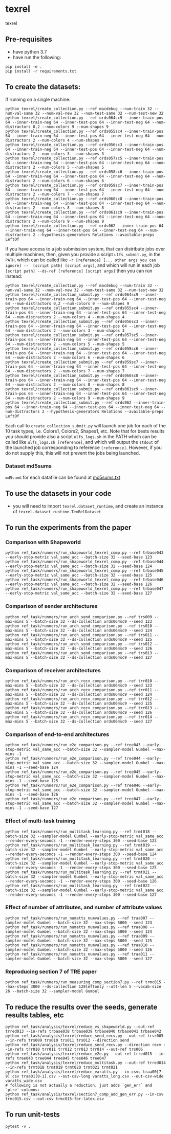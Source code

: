# texrel
texrel

## Pre-requisites

- have python 3.7
- have run the following:
```
pip install -e .
pip install -r requirements.txt
```

## To create the datasets:

If running on a single machine:
```
python texrel/create_collection.py --ref macdebug --num-train 32 --num-val-same 32 --num-val-new 32 --num-test-same 32 --num-test-new 32
python texrel/create_collection.py --ref ords064sc9 --inner-train-pos 64 --inner-train-neg 64 --inner-test-pos 64 --inner-test-neg 64 --num-distractors 0,2 --num-colors 9 --num-shapes 9
python texrel/create_collection.py --ref ords055sc4 --inner-train-pos 64 --inner-train-neg 64 --inner-test-pos 64 --inner-test-neg 64 --num-distractors 2 --num-colors 4 --num-shapes 4
python texrel/create_collection.py --ref ords056sc3 --inner-train-pos 64 --inner-train-neg 64 --inner-test-pos 64 --inner-test-neg 64 --num-distractors 2 --num-colors 3 --num-shapes 3
python texrel/create_collection.py --ref ords057sc5 --inner-train-pos 64 --inner-train-neg 64 --inner-test-pos 64 --inner-test-neg 64 --num-distractors 2 --num-colors 5 --num-shapes 5
python texrel/create_collection.py --ref ords058sc6 --inner-train-pos 64 --inner-train-neg 64 --inner-test-pos 64 --inner-test-neg 64 --num-distractors 2 --num-colors 6 --num-shapes 6
python texrel/create_collection.py --ref ords059sc7 --inner-train-pos 64 --inner-train-neg 64 --inner-test-pos 64 --inner-test-neg 64 --num-distractors 2 --num-colors 7 --num-shapes 7
python texrel/create_collection.py --ref ords060sc8 --inner-train-pos 64 --inner-train-neg 64 --inner-test-pos 64 --inner-test-neg 64 --num-distractors 2 --num-colors 8 --num-shapes 8
python texrel/create_collection.py --ref ords061sc9 --inner-train-pos 64 --inner-train-neg 64 --inner-test-pos 64 --inner-test-neg 64 --num-distractors 2 --num-colors 9 --num-shapes 9
python texrel/create_collection.py --ref ords062 --inner-train-pos 64 --inner-train-neg 64 --inner-test-pos 64 --inner-test-neg 64 --num-distractors 2 --hypothesis-generators Relations --available-preps LeftOf
```

If you have access to a job submission system, that can distribute jobs over multiple machines, then, given you provide a script `ulfs_submit.py`, in the `PATH`, which can be called like `-r [reference] [... other args you can ignore] --  [script path] [script args]`, and which will run in each job `[script path] --ds-ref [reference] [script args]` then you can run instead:

```
python texrel/create_collection.py --ref macdebug --num-train 32 --num-val-same 32 --num-val-new 32 --num-test-same 32 --num-test-new 32
python texrel/create_collection_submit.py --ref ords064sc9 --inner-train-pos 64 --inner-train-neg 64 --inner-test-pos 64 --inner-test-neg 64 --num-distractors 0,2 --num-colors 9 --num-shapes 9
python texrel/create_collection_submit.py --ref ords055sc4 --inner-train-pos 64 --inner-train-neg 64 --inner-test-pos 64 --inner-test-neg 64 --num-distractors 2 --num-colors 4 --num-shapes 4
python texrel/create_collection_submit.py --ref ords056sc3 --inner-train-pos 64 --inner-train-neg 64 --inner-test-pos 64 --inner-test-neg 64 --num-distractors 2 --num-colors 3 --num-shapes 3
python texrel/create_collection_submit.py --ref ords057sc5 --inner-train-pos 64 --inner-train-neg 64 --inner-test-pos 64 --inner-test-neg 64 --num-distractors 2 --num-colors 5 --num-shapes 5
python texrel/create_collection_submit.py --ref ords058sc6 --inner-train-pos 64 --inner-train-neg 64 --inner-test-pos 64 --inner-test-neg 64 --num-distractors 2 --num-colors 6 --num-shapes 6
python texrel/create_collection_submit.py --ref ords059sc7 --inner-train-pos 64 --inner-train-neg 64 --inner-test-pos 64 --inner-test-neg 64 --num-distractors 2 --num-colors 7 --num-shapes 7
python texrel/create_collection_submit.py --ref ords060sc8 --inner-train-pos 64 --inner-train-neg 64 --inner-test-pos 64 --inner-test-neg 64 --num-distractors 2 --num-colors 8 --num-shapes 8
python texrel/create_collection_submit.py --ref ords061sc9 --inner-train-pos 64 --inner-train-neg 64 --inner-test-pos 64 --inner-test-neg 64 --num-distractors 2 --num-colors 9 --num-shapes 9
python texrel/create_collection_submit.py --ref ords062 --inner-train-pos 64 --inner-train-neg 64 --inner-test-pos 64 --inner-test-neg 64 --num-distractors 2 --hypothesis-generators Relations --available-preps LeftOf
```

Each call to `create_collection_submit.py` will launch one job for each of the 10 task types, i.e. Colors1, Colors2, Shapes1, etc. Note that for bests results you should provide also a script `ulfs_logs.sh` in the PATH which can be called like `ulfs_logs.sh [reference]`, and which will output the `stdout` of the launched job corresponding to reference `[reference]`. However, if you do not supply this, this will not prevent the jobs being launched.

### Dataset md5sums

`md5sum`s for each datafile can be found at [md5sums.txt](md5sums.txt)

## To use the datasets in your code

- you will need to import `texrel.dataset_runtime`, and create an instance of `texrel.dataset_runtime.TexRelDataset`

## To run the experiments from the paper

### Comparison with Shapeworld

```
python ref_task/runners/run_shapeworld_texrel_comp.py --ref trbase043 --early-stop-metric val_same_acc --batch-size 32 --seed-base 123
python ref_task/runners/run_shapeworld_texrel_comp.py --ref trbase044 --early-stop-metric val_same_acc --batch-size 32 --seed-base 124
python ref_task/runners/run_shapeworld_texrel_comp.py --ref trbase045 --early-stop-metric val_same_acc --batch-size 32 --seed-base 125
python ref_task/runners/run_shapeworld_texrel_comp.py --ref trbase046 --early-stop-metric val_same_acc --batch-size 32 --seed-base 126
python ref_task/runners/run_shapeworld_texrel_comp.py --ref trbase047 --early-stop-metric val_same_acc --batch-size 32 --seed-base 127
```

### Comparison of sender architectures

```
python ref_task/runners/run_arch_send_comparison.py --ref trs009 --max-mins 5 --batch-size 32 --ds-collection ords064sc9 --seed 123
python ref_task/runners/run_arch_send_comparison.py --ref trs010 --max-mins 5 --batch-size 32 --ds-collection ords064sc9 --seed 124
python ref_task/runners/run_arch_send_comparison.py --ref trs011 --max-mins 5 --batch-size 32 --ds-collection ords064sc9 --seed 125
python ref_task/runners/run_arch_send_comparison.py --ref trs012 --max-mins 5 --batch-size 32 --ds-collection ords064sc9 --seed 126
python ref_task/runners/run_arch_send_comparison.py --ref trs013 --max-mins 5 --batch-size 32 --ds-collection ords064sc9 --seed 127
```

### Comparison of receiver architectures

```
python ref_task/runners/run_arch_recv_comparison.py --ref trr010 --max-mins 5 --batch-size 32 --ds-collection ords064sc9 --seed 123
python ref_task/runners/run_arch_recv_comparison.py --ref trr011 --max-mins 5 --batch-size 32 --ds-collection ords064sc9 --seed 124
python ref_task/runners/run_arch_recv_comparison.py --ref trr012 --max-mins 5 --batch-size 32 --ds-collection ords064sc9 --seed 125
python ref_task/runners/run_arch_recv_comparison.py --ref trr013 --max-mins 5 --batch-size 32 --ds-collection ords064sc9 --seed 126
python ref_task/runners/run_arch_recv_comparison.py --ref trr014 --max-mins 5 --batch-size 32 --ds-collection ords064sc9 --seed 127
```

### Comparison of end-to-end architectures

```
python ref_task/runners/run_e2e_comparison.py --ref tree043 --early-stop-metric val_same_acc --batch-size 32 --sampler-model Gumbel --max-mins -1
python ref_task/runners/run_e2e_comparison.py --ref tree044 --early-stop-metric val_same_acc --batch-size 32 --sampler-model Gumbel --max-mins -1 --seed-base 124
python ref_task/runners/run_e2e_comparison.py --ref tree045 --early-stop-metric val_same_acc --batch-size 32 --sampler-model Gumbel --max-mins -1 --seed-base 125
python ref_task/runners/run_e2e_comparison.py --ref tree046 --early-stop-metric val_same_acc --batch-size 32 --sampler-model Gumbel --max-mins -1 --seed-base 126
python ref_task/runners/run_e2e_comparison.py --ref tree047 --early-stop-metric val_same_acc --batch-size 32 --sampler-model Gumbel --max-mins -1 --seed-base 127
```

### Effect of multi-task training

```
python ref_task/runners/run_multitask_learning.py --ref trmt018 --batch-size 32 --sampler-model Gumbel --early-stop-metric val_same_acc --render-every-seconds -1 --render-every-steps 300 --seed-base 123
python ref_task/runners/run_multitask_learning.py --ref trmt019 --batch-size 32 --sampler-model Gumbel --early-stop-metric val_same_acc --render-every-seconds -1 --render-every-steps 300 --seed-base 124
python ref_task/runners/run_multitask_learning.py --ref trmt020 --batch-size 32 --sampler-model Gumbel --early-stop-metric val_same_acc --render-every-seconds -1 --render-every-steps 300 --seed-base 125
python ref_task/runners/run_multitask_learning.py --ref trmt021 --batch-size 32 --sampler-model Gumbel --early-stop-metric val_same_acc --render-every-seconds -1 --render-every-steps 300 --seed-base 126
python ref_task/runners/run_multitask_learning.py --ref trmt022 --batch-size 32 --sampler-model Gumbel --early-stop-metric val_same_acc --render-every-seconds -1 --render-every-steps 300 --seed-base 127
```


### Effect of number of attributes, and number of attribute values

```
python ref_task/runners/run_numatts_numvalues.py --ref traa007 --sampler-model Gumbel --batch-size 32 --max-steps 5000 --seed 123
python ref_task/runners/run_numatts_numvalues.py --ref traa008 --sampler-model Gumbel --batch-size 32 --max-steps 5000 --seed 124
python ref_task/runners/run_numatts_numvalues.py --ref traa009 --sampler-model Gumbel --batch-size 32 --max-steps 5000 --seed 125
python ref_task/runners/run_numatts_numvalues.py --ref traa010 --sampler-model Gumbel --batch-size 32 --max-steps 5000 --seed 126
python ref_task/runners/run_numatts_numvalues.py --ref traa011 --sampler-model Gumbel --batch-size 32 --max-steps 5000 --seed 127
```

### Reproducing section 7 of TRE paper

```
python ref_task/runners/run_measuring_comp_section7.py --ref trmc015 --max-steps 3000 --ds-collection 128leftonly --utt-len 5 --vocab-size 26 --batch-size 32 --sampler-model Gumbel
```

## To reduce the results over the seeds, generate results tables, etc

```
python ref_task/analysis/texrel/reduce_vs_shapeworld.py --out-ref trred013 --in-refs trbase038 trbase039 trbase040 trbase041 trbase042
python ref_task/analysis/texrel/reduce_send_recv.py --out-ref trsr005 --in-refs trs009 trs010 trs011 trs012 --direction send
python ref_task/analysis/texrel/reduce_send_recv.py --direction recv --in-refs trr010 trr011 trr012 trr013 trr014 --out-ref trs006
python ref_task/analysis/texrel/reduce_e2e.py --out-ref trred015 --in-refs tree043 tree044 tree045 tree046 tree047
python ref_task/analysis/texrel/reduce_multitask.py --out-ref trred014 --in-refs trmt018 trmt019 trmt020 trmt021 trmt021
python ref_task/analysis/texrel/reduce_varatts.py --in-csvs traa00[7-9].csv traa01[0-1].csv --out-csv-long varatts_long.csv --out-csv-wide varatts_wide.csv
# following is not actually a reduction, just adds `gen_err` and `ptre` columns:
python ref_task/analysis/texrel/section7_comp_add_gen_err.py --in-csv trmc015.csv --out-csv trmc015-for-latex.csv  
```

## To run unit-tests

```
pytest -v .
```
